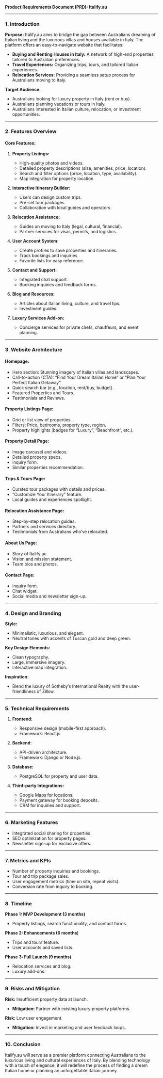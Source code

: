 **Product Requirements Document (PRD): Italify.au**

---

### **1. Introduction**

**Purpose:**
Italify.au aims to bridge the gap between Australians dreaming of Italian living and the luxurious villas and houses available in Italy. The platform offers an easy-to-navigate website that facilitates:

- **Buying and Renting Houses in Italy:** A network of high-end properties tailored to Australian preferences.
- **Travel Experiences:** Organizing trips, tours, and tailored Italian experiences.
- **Relocation Services:** Providing a seamless setup process for Australians moving to Italy.

**Target Audience:**

- Australians looking for luxury property in Italy (rent or buy).
- Australians planning vacations or tours in Italy.
- Australians interested in Italian culture, relocation, or investment opportunities.

---

### **2. Features Overview**

#### **Core Features:**

1. **Property Listings:**

   - High-quality photos and videos.
   - Detailed property descriptions (size, amenities, price, location).
   - Search and filter options (price, location, type, availability).
   - Map integration for property location.

2. **Interactive Itinerary Builder:**

   - Users can design custom trips.
   - Pre-set tour packages.
   - Collaboration with local guides and operators.

3. **Relocation Assistance:**

   - Guides on moving to Italy (legal, cultural, financial).
   - Partner services for visas, permits, and logistics.

4. **User Account System:**

   - Create profiles to save properties and itineraries.
   - Track bookings and inquiries.
   - Favorite lists for easy reference.

5. **Contact and Support:**

   - Integrated chat support.
   - Booking inquiries and feedback forms.

6. **Blog and Resources:**

   - Articles about Italian living, culture, and travel tips.
   - Investment guides.

7. **Luxury Services Add-on:**

   - Concierge services for private chefs, chauffeurs, and event planning.

---

### **3. Website Architecture**

#### **Homepage:**

- Hero section: Stunning imagery of Italian villas and landscapes.
- Call-to-action (CTA): “Find Your Dream Italian Home” or “Plan Your Perfect Italian Getaway”.
- Quick search bar (e.g., location, rent/buy, budget).
- Featured Properties and Tours.
- Testimonials and Reviews.

#### **Property Listings Page:**

- Grid or list view of properties.
- Filters: Price, bedrooms, property type, region.
- Property highlights (badges for “Luxury”, “Beachfront”, etc.).

#### **Property Detail Page:**

- Image carousel and videos.
- Detailed property specs.
- Inquiry form.
- Similar properties recommendation.

#### **Trips & Tours Page:**

- Curated tour packages with details and prices.
- “Customize Your Itinerary” feature.
- Local guides and experiences spotlight.

#### **Relocation Assistance Page:**

- Step-by-step relocation guides.
- Partners and services directory.
- Testimonials from Australians who’ve relocated.

#### **About Us Page:**

- Story of Italify.au.
- Vision and mission statement.
- Team bios and photos.

#### **Contact Page:**

- Inquiry form.
- Chat widget.
- Social media and newsletter sign-up.

---

### **4. Design and Branding**

**Style:**

- Minimalistic, luxurious, and elegant.
- Neutral tones with accents of Tuscan gold and deep green.

**Key Design Elements:**

- Clean typography.
- Large, immersive imagery.
- Interactive map integration.

**Inspiration:**

- Blend the luxury of Sotheby’s International Realty with the user-friendliness of Zillow.

---

### **5. Technical Requirements**

1. **Frontend:**

   - Responsive design (mobile-first approach).
   - Framework: React.js.

2. **Backend:**

   - API-driven architecture.
   - Framework: Django or Node.js.

3. **Database:**

   - PostgreSQL for property and user data.

4. **Third-party Integrations:**

   - Google Maps for locations.
   - Payment gateway for booking deposits.
   - CRM for inquiries and support.

---

### **6. Marketing Features**

- Integrated social sharing for properties.
- SEO optimization for property pages.
- Newsletter sign-up for exclusive offers.

---

### **7. Metrics and KPIs**

- Number of property inquiries and bookings.
- Tour and trip package sales.
- User engagement metrics (time on site, repeat visits).
- Conversion rate from inquiry to booking.

---

### **8. Timeline**

**Phase 1: MVP Development (3 months)**

- Property listings, search functionality, and contact forms.

**Phase 2: Enhancements (6 months)**

- Trips and tours feature.
- User accounts and saved lists.

**Phase 3: Full Launch (9 months)**

- Relocation services and blog.
- Luxury add-ons.

---

### **9. Risks and Mitigation**

**Risk:** Insufficient property data at launch.

- **Mitigation:** Partner with existing luxury property platforms.

**Risk:** Low user engagement.

- **Mitigation:** Invest in marketing and user feedback loops.

---

### **10. Conclusion**

Italify.au will serve as a premier platform connecting Australians to the luxurious living and cultural experiences of Italy. By blending technology with a touch of elegance, it will redefine the process of finding a dream Italian home or planning an unforgettable Italian journey.


